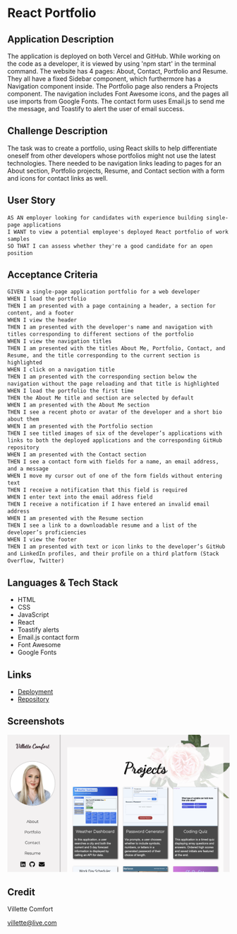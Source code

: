 # React Portfolio

## Application Description
The application is deployed on both Vercel and GitHub. While working on the code as a developer, it is viewed by using 'npm start' in the terminal command. The website has 4 pages: About, Contact, Portfolio and Resume. They all have a fixed Sidebar component, which furthermore has a Navigation component inside. The Portfolio page also renders a Projects component. The navigation includes Font Awesome icons, and the pages all use imports from Google Fonts. The contact form uses Email.js to send me the message, and Toastify to alert the user of email success.

## Challenge Description
The task was to create a portfolio, using React skills to help differentiate oneself from other developers whose portfolios might not use the latest technologies.  There needed to be navigation links leading to pages for an About section, Portfolio projects, Resume, and Contact section with a form and icons for contact links as well. 

## User Story

```
AS AN employer looking for candidates with experience building single-page applications
I WANT to view a potential employee's deployed React portfolio of work samples
SO THAT I can assess whether they're a good candidate for an open position
```

## Acceptance Criteria

```
GIVEN a single-page application portfolio for a web developer
WHEN I load the portfolio
THEN I am presented with a page containing a header, a section for content, and a footer
WHEN I view the header
THEN I am presented with the developer's name and navigation with titles corresponding to different sections of the portfolio
WHEN I view the navigation titles
THEN I am presented with the titles About Me, Portfolio, Contact, and Resume, and the title corresponding to the current section is highlighted
WHEN I click on a navigation title
THEN I am presented with the corresponding section below the navigation without the page reloading and that title is highlighted
WHEN I load the portfolio the first time
THEN the About Me title and section are selected by default
WHEN I am presented with the About Me section
THEN I see a recent photo or avatar of the developer and a short bio about them
WHEN I am presented with the Portfolio section
THEN I see titled images of six of the developer’s applications with links to both the deployed applications and the corresponding GitHub repository
WHEN I am presented with the Contact section
THEN I see a contact form with fields for a name, an email address, and a message
WHEN I move my cursor out of one of the form fields without entering text
THEN I receive a notification that this field is required
WHEN I enter text into the email address field
THEN I receive a notification if I have entered an invalid email address
WHEN I am presented with the Resume section
THEN I see a link to a downloadable resume and a list of the developer’s proficiencies
WHEN I view the footer
THEN I am presented with text or icon links to the developer’s GitHub and LinkedIn profiles, and their profile on a third platform (Stack Overflow, Twitter) 

```

## Languages & Tech Stack
- HTML
- CSS
- JavaScript
- React
- Toastify alerts
- Email.js contact form
- Font Awesome
- Google Fonts


## Links
* [Deployment](https://villette.vercel.app)
* [Repository](https://github.com/villettec/Portfolio-React)

## Screenshots
![image](./public/images/readme-screenshot.png)

## Credit
Villette Comfort

villette@live.com